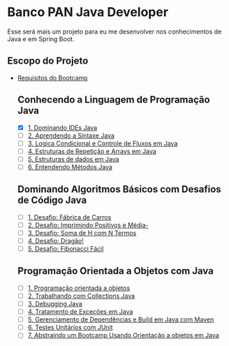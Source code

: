 #  Banco PAN Java Developer
 Esse será mais um projeto para eu me desenvolver nos conhecimentos de Java e em Spring Boot.

## Escopo do Projeto

- [Requisitos do Bootcamp](#requisitos-do-Bootcamp)

     ## Conhecendo a Linguagem de Programação Java
  
    - [x] [1. Dominando IDEs Java](#1-#Dominando-IDEs-Java)   
    - [ ] [2. Aprendendo a Sintaxe Java](#2-#Aprendendo-a-Sintaxe-Java)
    - [ ] [3. Logica Condicional e Controle de Fluxos em Java](#3-#Logica-Condicional-e-Controle-de-Fluxos-em-Java)
    - [ ] [4. Estruturas de Repetição e Arrays em Java](#4-#Estruturas-de-Repetição-e-Arrays-em-Java)
    - [ ] [5. Estruturas de dados em Java](#5-#Estruturas-de-dados-em-Java)
    - [ ] [6. Entendendo Métodos Java](#6-#Entendendo-Métodos-Java)
   
     ## Dominando Algoritmos Básicos com Desafios de Código Java 
      
    - [ ] [1. Desafio: Fábrica de Carros](#1-#Desafio-Fábrica-de-Carros)
    - [ ] [2. Desafio: Imprimindo Positivos e Média-](#2-#Desafio-Imprimindo-Positivos-e-Média)
    - [ ] [3. Desafio: Soma de H com N Termos](#3-#Desafio-Soma-de-H-com-N-Termos)
    - [ ] [4. Desafio: Dragão!](#4-#Desafio-Dragão!)
    - [ ] [5. Desafio: Fibonacci Fácil](#5-#Desafio-Fibonacci-Fácil)
    
     ## Programação Orientada a Objetos com Java
     
    - [ ] [1. Programação orientada a objetos](#1-#Programação-orientada-a-objetos)
    - [ ] [2. Trabalhando com Collections Java](#2-#Trabalhando-com-Collections-Java)
    - [ ] [3. Debugging Java](#3-#Debugging-Java)
    - [ ] [4. Tratamento de Exceções em Java](#4-#Tratamento-de-Exceções-em-Java)
    - [ ] [5. Gerenciamento de Dependências e Build em Java com Maven](#5-#Gerenciamento-de-Dependências-e-Build-em-Java-com-Maven)
    - [ ] [6. Testes Unitários com JUnit](#6-#Testes-Unitários-com-JUnit)
    - [ ] [7. Abstraindo um Bootcamp Usando Orientação a objetos em Java](#7-#Abstraindo-um-Bootcamp-Usando-Orientação-a-objetos-em-Java)
